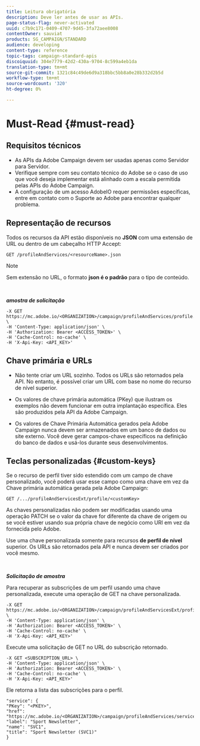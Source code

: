 ```yaml
---
title: Leitura obrigatória
description: Deve ler antes de usar as APIs.
page-status-flag: never-activated
uuid: c7b9c171-0409-4707-9d45-3fa72aee8008
contentOwner: sauviat
products: SG_CAMPAIGN/STANDARD
audience: developing
content-type: reference
topic-tags: campaign-standard-apis
discoiquuid: 304e7779-42d2-430a-9704-8c599a4eb1da
translation-type: tm+mt
source-git-commit: 1321c84c49de6d9a318bbc5bb8a0e28b332d2b5d
workflow-type: tm+mt
source-wordcount: '320'
ht-degree: 0%

---
```



# Must-Read {#must-read}

## Requisitos técnicos

* As APIs da Adobe Campaign devem ser usadas apenas como Servidor para Servidor.
* Verifique sempre com seu contato técnico do Adobe se o caso de uso que você deseja implementar está alinhado com a escala permitida pelas APIs do Adobe Campaign.
* A configuração de um acesso AdobeIO requer permissões específicas, entre em contato com o Suporte ao Adobe para encontrar qualquer problema.

## Representação de recursos

Todos os recursos da API estão disponíveis no **JSON** com uma extensão de URL ou dentro de um cabeçalho HTTP Accept:

`GET /profileAndServices/<resourceName>.json`

>[!NOTE]
>
>Sem extensão no URL, o formato **json é o padrão** para o tipo de conteúdo.

<br/>

***amostra de solicitação***

```
-X GET https://mc.adobe.io/<ORGANIZATION>/campaign/profileAndServices/profile.json \
-H 'Content-Type: application/json' \
-H 'Authorization: Bearer <ACCESS_TOKEN>' \
-H 'Cache-Control: no-cache' \
-H 'X-Api-Key: <API_KEY>'
```

## Chave primária e URLs

* Não tente criar um URL sozinho. Todos os URLs são retornados pela API. No entanto, é possível criar um URL com base no nome do recurso de nível superior.

* Os valores de chave primária automática (PKey) que ilustram os exemplos não devem funcionar em outra implantação específica. Eles são produzidos pela API da Adobe Campaign.

* Os valores de Chave Primária Automática gerados pela Adobe Campaign nunca devem ser armazenados em um banco de dados ou site externo. Você deve gerar campos-chave específicos na definição do banco de dados e usá-los durante seus desenvolvimentos.

## Teclas personalizadas {#custom-keys}

Se o recurso de perfil tiver sido estendido com um campo de chave personalizado, você poderá usar esse campo como uma chave em vez da Chave primária automática gerada pela Adobe Campaign:

`GET /.../profileAndServicesExt/profile/<customKey>`

As chaves personalizadas não podem ser modificadas usando uma operação PATCH se o valor da chave for diferente da chave de origem ou se você estiver usando sua própria chave de negócio como URI em vez da fornecida pelo Adobe.

Use uma chave personalizada somente para recursos **de perfil de nível** superior. Os URLs são retornados pela API e nunca devem ser criados por você mesmo.

<br/>

***Solicitação de amostra***

Para recuperar as subscrições de um perfil usando uma chave personalizada, execute uma operação de GET na chave personalizada.

```
-X GET https://mc.adobe.io/<ORGANIZATION>/campaign/profileAndServicesExt/profile/<customKey> \
-H 'Content-Type: application/json' \
-H 'Authorization: Bearer <ACCESS_TOKEN>' \
-H 'Cache-Control: no-cache' \
-H 'X-Api-Key: <API_KEY>'
```

Execute uma solicitação de GET no URL do subscrição retornado.

```
-X GET <SUBSCRIPTION_URL> \
-H 'Content-Type: application/json' \
-H 'Authorization: Bearer <ACCESS_TOKEN>' \
-H 'Cache-Control: no-cache' \
-H 'X-Api-Key: <API_KEY>'
```

Ele retorna a lista das subscrições para o perfil.

```
"service": {
"PKey": "<PKEY>",
"href": "https://mc.adobe.io/<ORGANIZATION>/campaign/profileAndServices/service/<PKEY>",
"label": "Sport Newsletter",
"name": "SVC1",
"title": "Sport Newsletter (SVC1)"
}
```
